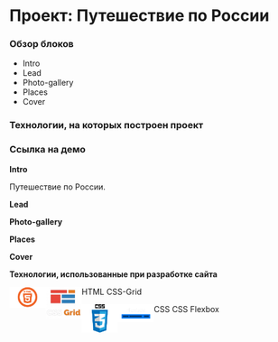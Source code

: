 # Проект: Путешествие по России

### Обзор блоков
* Intro
* Lead
* Photo-gallery
* Places
* Cover

### Технологии, на которых построен проект

### Ссылка на демо 

**Intro**

Путешествие по России.


**Lead**




**Photo-gallery**



**Places**



**Cover**



**Технологии, использованные при разработке сайта**


HTML <img align="left" src="./images/html_y.png" width="64" /> CSS-Grid <img align="left" src="./images/grid_y.png" width="64" />


CSS <img align="left" src="./images/css_y.png" width="64" /> CSS Flexbox <img align="left" src="./images/flex_y.png" width="64" />













